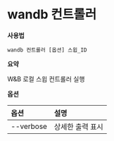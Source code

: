 
# wandb 컨트롤러

**사용법**

`wandb 컨트롤러 [옵션] 스윕_ID`

**요약**

W&B 로컬 스윕 컨트롤러 실행

**옵션**

| **옵션** | **설명** |
| :--- | :--- |
| --verbose | 상세한 출력 표시 |
